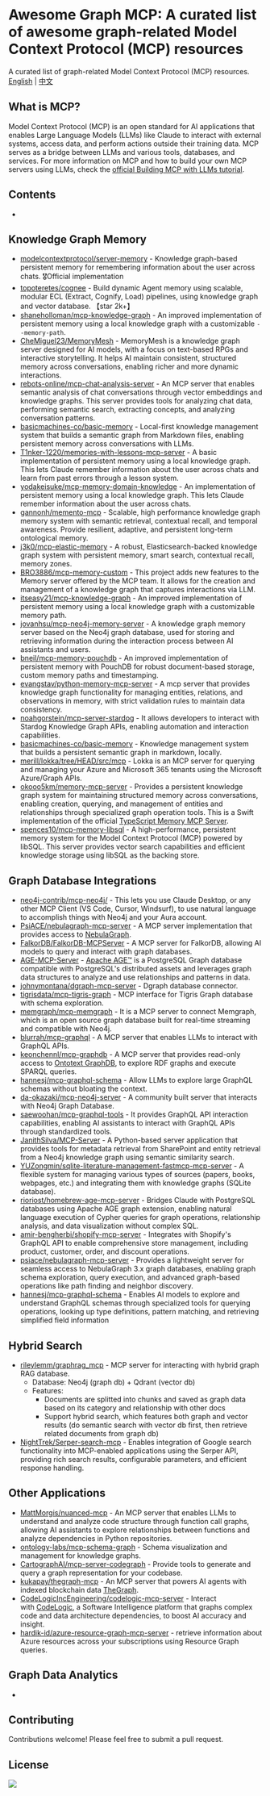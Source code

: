 # Awesome Graph MCP: A curated list of awesome graph-related Model Context Protocol (MCP) resources

A curated list of graph-related Model Context Protocol (MCP) resources.
[English](https://github.com/MengmeiZ/awesome-graph-mcp/blob/main/README.md) | [中文](https://github.com/MengmeiZ/awesome-graph-mcp/blob/main/README.zh-CN.md)

## What is MCP?

Model Context Protocol (MCP) is an open standard for AI applications that enables Large Language Models (LLMs) like Claude to interact with external systems, access data, and perform actions outside their training data. MCP serves as a bridge between LLMs and various tools, databases, and services.
For more information on MCP and how to build your own MCP servers using LLMs, check the [official Building MCP with LLMs tutorial](https://modelcontextprotocol.io/tutorials/building-mcp-with-llms).

## Contents

- 

## Knowledge Graph Memory

- [modelcontextprotocol/server-memory](https://github.com/modelcontextprotocol/servers/tree/main/src/memory) - Knowledge graph-based persistent memory for remembering information about the user across chats. 🎖️Official implementation
- [topoteretes/cognee](https://github.com/topoteretes/cognee) - Build dynamic Agent memory using scalable, modular ECL (Extract, Cognify, Load) pipelines, using knowledge graph and vector database. 【star 2k+】
- [shaneholloman/mcp-knowledge-graph](https://github.com/shaneholloman/mcp-knowledge-graph) - An improved implementation of persistent memory using a local knowledge graph with a customizable `--memory-path`.
- [CheMiguel23/MemoryMesh](https://github.com/CheMiguel23/MemoryMesh) - MemoryMesh is a knowledge graph server designed for AI models, with a focus on text-based RPGs and interactive storytelling. It helps AI maintain consistent, structured memory across conversations, enabling richer and more dynamic interactions.
- [rebots-online/mcp-chat-analysis-server](https://github.com/rebots-online/mcp-chat-analysis-server) - An MCP server that enables semantic analysis of chat conversations through vector embeddings and knowledge graphs. This server provides tools for analyzing chat data, performing semantic search, extracting concepts, and analyzing conversation patterns. <Neo4j><Qdrant>
- [basicmachines-co/basic-memory](https://github.com/basicmachines-co/basic-memory) - Local-first knowledge management system that builds a semantic graph from Markdown files, enabling persistent memory across conversations with LLMs.
- [T1nker-1220/memories-with-lessons-mcp-server](https://github.com/T1nker-1220/memories-with-lessons-mcp-server) - A basic implementation of persistent memory using a local knowledge graph. This lets Claude remember information about the user across chats and learn from past errors through a lesson system.
- [yodakeisuke/mcp-memory-domain-knowledge](https://github.com/yodakeisuke/mcp-memory-domain-knowledge) -  An implementation of persistent memory using a local knowledge graph. This lets Claude remember information about the user across chats.
- [gannonh/memento-mcp](https://github.com/gannonh/memento-mcp) - Scalable, high performance knowledge graph memory system with semantic retrieval, contextual recall, and temporal awareness. Provide resilient, adaptive, and persistent long-term ontological memory.
- [j3k0/mcp-elastic-memory](https://github.com/j3k0/mcp-elastic-memory) - A robust, Elasticsearch-backed knowledge graph system with persistent memory, smart search, contextual recall, memory zones.
- [BRO3886/mcp-memory-custom](https://github.com/BRO3886/mcp-memory-custom) - This project adds new features to the Memory server offered by the MCP team. It allows for the creation and management of a knowledge graph that captures interactions via LLM.
- [itseasy21/mcp-knowledge-graph](https://github.com/itseasy21/mcp-knowledge-graph) - An improved implementation of persistent memory using a local knowledge graph with a customizable memory path.
- [jovanhsu/mcp-neo4j-memory-server](https://github.com/jovanhsu/mcp-neo4j-memory-server) - A knowledge graph memory server based on the Neo4j graph database, used for storing and retrieving information during the interaction process between AI assistants and users.
- [bneil/mcp-memory-pouchdb](https://github.com/bneil/mcp-memory-pouchdb) - An improved implementation of persistent memory with PouchDB for robust document-based storage, custom memory paths and timestamping.
- [evangstav/python-memory-mcp-server](https://github.com/evangstav/python-memory-mcp-server) - A mcp server that provides knowledge graph functionality for managing entities, relations, and observations in memory, with strict validation rules to maintain data consistency.
- [noahgorstein/mcp-server-stardog](https://github.com/noahgorstein/mcp-server-stardog) - It allows developers to interact with Stardog Knowledge Graph APIs, enabling automation and interaction capabilities.
- [basicmachines-co/basic-memory](https://github.com/basicmachines-co/basic-memory) - Knowledge management system that builds a persistent semantic graph in markdown, locally.
- [merill/lokka/tree/HEAD/src/mcp](https://github.com/merill/lokka/tree/HEAD/src/mcp) - Lokka is an MCP server for querying and managing your Azure and Microsoft 365 tenants using the Microsoft Azure/Graph APIs.
- [okooo5km/memory-mcp-server](https://github.com/okooo5km/memory-mcp-server) - Provides a persistent knowledge graph system for maintaining structured memory across conversations, enabling creation, querying, and management of entities and relationships through specialized graph operation tools. This is a Swift implementation of the official [TypeScript Memory MCP Server](https://github.com/modelcontextprotocol/servers/tree/main/src/memory).
- [spences10/mcp-memory-libsql](https://github.com/spences10/mcp-memory-libsql) - A high-performance, persistent memory system for the Model Context Protocol (MCP) powered by libSQL. This server provides vector search capabilities and efficient knowledge storage using libSQL as the backing store.

## Graph Database Integrations

- [neo4j-contrib/mcp-neo4j/](https://github.com/neo4j-contrib/mcp-neo4j/) - This lets you use Claude Desktop, or any other MCP Client (VS Code, Cursor, Windsurf), to use natural language to accomplish things with Neo4j and your Aura account.
- [PsiACE/nebulagraph-mcp-server](https://github.com/PsiACE/nebulagraph-mcp-server) - A MCP server implementation that provides access to [NebulaGraph](https://github.com/vesoft-inc/nebula).
- [FalkorDB/FalkorDB-MCPServer](https://github.com/FalkorDB/FalkorDB-MCPServer) - A MCP server for FalkorDB, allowing AI models to query and interact with graph databases.
- [AGE-MCP-Server](https://github.com/rioriost/homebrew-age-mcp-server?tab=readme-ov-file) - [Apache AGE™](https://age.apache.org/) is a PostgreSQL Graph database compatible with PostgreSQL's distributed assets and leverages graph data structures to analyze and use relationships and patterns in data.
- [johnymontana/dgraph-mcp-server](https://github.com/johnymontana/dgraph-mcp-server) - Dgraph database connector.
- [tigrisdata/mcp-tigris-graph](https://smithery.ai/server/@tigrisdata/mcp-tigris-graph) - MCP interface for Tigris Graph database with schema exploration.
- [memgraph/mcp-memgraph](https://github.com/memgraph/mcp-memgraph) - It is a MCP server to connect Memgraph, which is an open source graph database built for real-time streaming and compatible with Neo4j.
- [blurrah/mcp-graphql](https://github.com/blurrah/mcp-graphql) - A MCP server that enables LLMs to interact with GraphQL APIs.
- [keonchennl/mcp-graphdb](https://github.com/keonchennl/mcp-graphdb) - A MCP server that provides read-only access to [Ontotext GraphDB](https://www.ontotext.com/products/graphdb/), to explore RDF graphs and execute SPARQL queries.
- [hannesj/mcp-graphql-schema](https://github.com/hannesj/mcp-graphql-schema) - Allow LLMs to explore large GraphQL schemas without bloating the context.
- [da-okazaki/mcp-neo4j-server](https://github.com/da-okazaki/mcp-neo4j-server) - A community built server that interacts with Neo4j Graph Database.
- [saewoohan/mcp-graphql-tools](https://github.com/saewoohan/mcp-graphql-tools) - It provides GraphQL API interaction capabilities, enabling AI assistants to interact with GraphQL APIs through standardized tools.
- [JanithSilva/MCP-Server](https://github.com/JanithSilva/MCP-Server) - A Python-based server application that provides tools for metadata retrieval from SharePoint and entity retrieval from a Neo4j knowledge graph using semantic similarity search.
- [YUZongmin/sqlite-literature-management-fastmcp-mcp-server](https://github.com/YUZongmin/sqlite-literature-management-fastmcp-mcp-server) - A flexible system for managing various types of sources (papers, books, webpages, etc.) and integrating them with knowledge graphs (SQLite database).
- [rioriost/homebrew-age-mcp-server](https://github.com/rioriost/homebrew-age-mcp-server) - Bridges Claude with PostgreSQL databases using Apache AGE graph extension, enabling natural language execution of Cypher queries for graph operations, relationship analysis, and data visualization without complex SQL.
- [amir-bengherbi/shopify-mcp-server](https://github.com/amir-bengherbi/shopify-mcp-server) - Integrates with Shopify's GraphQL API to enable comprehensive store management, including product, customer, order, and discount operations.
- [psiace/nebulagraph-mcp-server](https://github.com/psiace/nebulagraph-mcp-server) - Provides a lightweight server for seamless access to NebulaGraph 3.x graph databases, enabling graph schema exploration, query execution, and advanced graph-based operations like path finding and neighbor discovery.
- [hannesj/mcp-graphql-schema](https://github.com/hannesj/mcp-graphql-schema) - Enables AI models to explore and understand GraphQL schemas through specialized tools for querying operations, looking up type definitions, pattern matching, and retrieving simplified field information

## Hybrid Search

- [rileylemm/graphrag_mcp](https://github.com/rileylemm/graphrag_mcp) - MCP server for interacting with hybrid graph RAG database.
  - Database: Neo4j (graph db) + Qdrant (vector db)
  - Features:
    - Documents are splitted into chunks and saved as graph data based on its category and relationship with other docs
    - Support hybrid search, which features both graph and vector results (do semantic search with vector db first, then retrieve related documents from graph db)
- [NightTrek/Serper-search-mcp](https://github.com/NightTrek/Serper-search-mcp) - Enables integration of Google search functionality into MCP-enabled applications using the Serper API, providing rich search results, configurable parameters, and efficient response handling.

## Other Applications

- [MattMorgis/nuanced-mcp](https://github.com/MattMorgis/nuanced-mcp) - An MCP server that enables LLMs to understand and analyze code structure through function call graphs, allowing AI assistants to explore relationships between functions and analyze dependencies in Python repositories.
- [ontology-labs/mcp-schema-graph](https://smithery.ai/server/@ontology-labs/mcp-schema-graph) - Schema visualization and management for knowledge graphs.
- [CartographAI/mcp-server-codegraph](https://github.com/CartographAI/mcp-server-codegraph) - Provide tools to generate and query a graph representation for your codebase.
- [kukapay/thegraph-mcp](https://github.com/kukapay/thegraph-mcp) - An MCP server that powers AI agents with indexed blockchain data [TheGraph](https://thegraph.com/zh/).
- [CodeLogicIncEngineering/codelogic-mcp-server](https://github.com/CodeLogicIncEngineering/codelogic-mcp-server) - Interact with [CodeLogic](https://codelogic.com/), a Software Intelligence platform that graphs complex code and data architecture dependencies, to boost AI accuracy and insight.
- [hardik-id/azure-resource-graph-mcp-server](https://github.com/hardik-id/azure-resource-graph-mcp-server) - retrieve information about Azure resources across your subscriptions using Resource Graph queries.

## Graph Data Analytics

-

## Contributing

Contributions welcome! Please feel free to submit a pull request.

## License

![](https://mirrors.creativecommons.org/presskit/buttons/88x31/svg/cc-zero.svg)
